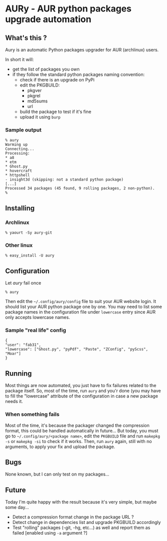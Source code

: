 # AURy - AUR python packages upgrade automation

## What's this ?

Aury is an automatic Python packages upgrader for AUR (archlinux) users.

In short it will:

- get the list of packages you own
- if they follow the standard python packages naming convention:
    - check if there is an upgrade on PyPi
    - edit the PKGBUILD:
        - pkgver
        - pkgrel
        - md5sums
        - url
    - build the package to test if it's fine
    - upload it using ``burp``

### Sample output

    % aury
    Warming up
    Connecting...
    Processing:
    * a8
    * etm
    * Ghost.py
    * hovercraft
    * httpshell
    - insight3d (skipping: not a standard python package)
    [...]
    Processed 34 packages (45 found, 9 rolling packages, 2 non-python).
    %


## Installing

### Archlinux

    % yaourt -Sy aury-git

### Other linux

    % easy_install -U aury

## Configuration

Let *aury* fail once

    % aury

Then edit the ``~/.config/aury/config`` file to suit your AUR website login.
It should list your AUR python package one by one. You may need to list some
package names in the configuration file under ``lowercase`` entry since AUR
only accepts lowercase names.

### Sample "real life" config

    {
    "user": "fab31",
    "lowercase": ["Ghost.py", "pyPdf", "Paste", "ZConfig", "pyScss", "Moar"]
    }


## Running

Most things are now automated, you just have to fix failures related to the package itself.
So, most of the time, run ``aury`` and you'r done (you may have to fill the "lowercase" attribute of the configuration in case a new package needs it.

### When something fails

Most of the time, it's because the packager changed the compression format, this could be handled automatically in future...
But today, you must go to ``~/.config/aury/<package name>``, edit the ``PKGBUILD`` file and run ``makepkg -s`` or ``makepkg -si`` to check if it works.
Then, run ``aury`` again, still with no arguments, to apply your fix and upload the package.

## Bugs

None known, but I can only test on my packages...

## Future

Today I'm quite happy with the result because it's very simple, but maybe some day...

- Detect a compression format change in the package URL ?
- Detect change in dependencies list and upgrade PKGBUILD accordingly
- Test "rolling" packages (-git, -hg, etc...) as well and report them as failed  [enabled using ``-a`` argument ?]

